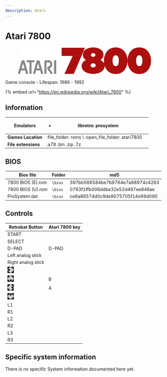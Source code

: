 ```yaml
---
description: Atari
---
```


# Atari 7800

<figure><img src="https://raw.githubusercontent.com/fabricecaruso/es-theme-carbon/52ff37c9e265587d006945a2ba695b5a962b3a3d/art/logos/atari7800.svg" alt=""><figcaption></figcaption></figure>

Game console - Lifespan: 1986 - 1992

{% embed url="https://en.wikipedia.org/wiki/Atari_7800" %}

## Information

| **Emulators**       | <ul><li>libretro: prosystem</li></ul>                |   |
| ------------------- | ---------------------------------------------------- | - |
| **Games Location**  | :file\_folder: roms \ :open\_file\_folder: atari7800 |   |
| **File extensions** | .a78 .bin .zip .7z                                   |   |

## BIOS

| Bios file         | Folder  | md5                              |
| ----------------- | ------- | -------------------------------- |
| 7800 BIOS (E).rom | `\bios` | 397bb566584be7b9764e7a68974c4263 |
| 7800 BIOS (U).rom | `\bios` | 0763f1ffb006ddbe32e52d497ee848ae |
| ProSystem.dat     | `\bios` | ce6a86574d0c9de9075705f14e99d090 |

## Controls

| Retrobat Button                                       | Atari 7800 key |
| ----------------------------------------------------- | -------------- |
| START                                                 |                |
| SELECT                                                |                |
| D-PAD                                                 | D-PAD          |
| Left analog stick                                     |                |
| Right analog stick                                    |                |
| ![](<../../../.gitbook/assets/image (2) (1) (1).png>) |                |
| ![](<../../../.gitbook/assets/image (1) (2) (1).png>) | B              |
| ![](<../../../.gitbook/assets/image (4) (1).png>)     | A              |
| ![](<../../../.gitbook/assets/image (3) (1) (2).png>) |                |
| L1                                                    |                |
| R1                                                    |                |
| L2                                                    |                |
| R2                                                    |                |
| L3                                                    |                |
| R3                                                    |                |

## Specific system information

There is no specific System information documented here yet.

